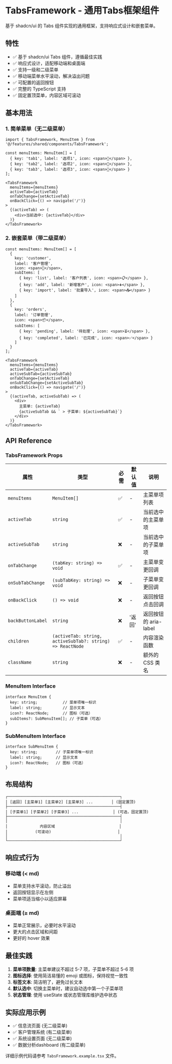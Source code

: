 # TabsFramework - 通用Tabs框架组件

基于 shadcn/ui 的 Tabs 组件实现的通用框架，支持响应式设计和嵌套菜单。

## 特性

- ✅ 基于 shadcn/ui Tabs 组件，遵循最佳实践
- ✅ 响应式设计，适配移动端和桌面端  
- ✅ 支持一级和二级菜单
- ✅ 移动端菜单水平滚动，解决溢出问题
- ✅ 可配置的返回按钮
- ✅ 完整的 TypeScript 支持
- ✅ 固定置顶菜单，内容区域可滚动

## 基本用法

### 1. 简单菜单（无二级菜单）

```tsx
import { TabsFramework, MenuItem } from '@/features/shared/components/TabsFramework';

const menuItems: MenuItem[] = [
  { key: 'tab1', label: '选项1', icon: <span>📰</span> },
  { key: 'tab2', label: '选项2', icon: <span>👤</span> },
  { key: 'tab3', label: '选项3', icon: <span>📡</span> }
];

<TabsFramework
  menuItems={menuItems}
  activeTab={activeTab}
  onTabChange={setActiveTab}
  onBackClick={() => navigate('/')}
>
  {(activeTab) => (
    <div>当前选中: {activeTab}</div>
  )}
</TabsFramework>
```

### 2. 嵌套菜单（带二级菜单）

```tsx
const menuItems: MenuItem[] = [
  {
    key: 'customer',
    label: '客户管理',
    icon: <span>👤</span>,
    subItems: [
      { key: 'list', label: '客户列表', icon: <span>📋</span> },
      { key: 'add', label: '新增客户', icon: <span>➕</span> },
      { key: 'import', label: '批量导入', icon: <span>📥</span> }
    ]
  },
  {
    key: 'orders',
    label: '订单管理', 
    icon: <span>📦</span>,
    subItems: [
      { key: 'pending', label: '待处理', icon: <span>⏳</span> },
      { key: 'completed', label: '已完成', icon: <span>✅</span> }
    ]
  }
];

<TabsFramework
  menuItems={menuItems}
  activeTab={activeTab}
  activeSubTab={activeSubTab}
  onTabChange={setActiveTab}
  onSubTabChange={setActiveSubTab}
  onBackClick={() => navigate('/')}
>
  {(activeTab, activeSubTab) => (
    <div>
      主菜单: {activeTab}
      {activeSubTab && ` > 子菜单: ${activeSubTab}`}
    </div>
  )}
</TabsFramework>
```

## API Reference

### TabsFramework Props

| 属性 | 类型 | 必需 | 默认值 | 说明 |
|------|------|------|--------|------|
| `menuItems` | `MenuItem[]` | ✅ | - | 主菜单项列表 |
| `activeTab` | `string` | ✅ | - | 当前选中的主菜单项 |
| `activeSubTab` | `string` | ❌ | - | 当前选中的子菜单项 |
| `onTabChange` | `(tabKey: string) => void` | ✅ | - | 主菜单变更回调 |
| `onSubTabChange` | `(subTabKey: string) => void` | ❌ | - | 子菜单变更回调 |
| `onBackClick` | `() => void` | ❌ | - | 返回按钮点击回调 |
| `backButtonLabel` | `string` | ❌ | '返回' | 返回按钮的 aria-label |
| `children` | `(activeTab: string, activeSubTab?: string) => ReactNode` | ✅ | - | 内容渲染函数 |
| `className` | `string` | ❌ | - | 额外的 CSS 类名 |

### MenuItem Interface

```tsx
interface MenuItem {
  key: string;           // 菜单项唯一标识
  label: string;         // 显示文本
  icon?: ReactNode;      // 图标（可选）
  subItems?: SubMenuItem[]; // 子菜单（可选）
}
```

### SubMenuItem Interface

```tsx
interface SubMenuItem {
  key: string;        // 子菜单项唯一标识
  label: string;      // 显示文本  
  icon?: ReactNode;   // 图标（可选）
}
```

## 布局结构

```
┌─────────────────────────────────────────────────┐
│ [返回] [主菜单1] [主菜单2] [主菜单3] ...        │ (固定置顶)
├─────────────────────────────────────────────────┤  
│ [子菜单1] [子菜单2] [子菜单3] ...               │ (可选，固定置顶)
├─────────────────────────────────────────────────┤
│                                                 │
│              内容区域                            │
│            (可滚动)                             │
│                                                 │
└─────────────────────────────────────────────────┘
```

## 响应式行为

### 移动端 (< md)
- 菜单支持水平滚动，防止溢出
- 返回按钮显示在左侧
- 菜单项适当缩小以适应屏幕

### 桌面端 (≥ md)  
- 菜单正常展示，必要时水平滚动
- 更大的点击区域和间距
- 更好的 hover 效果

## 最佳实践

1. **菜单项数量**: 主菜单建议不超过 5-7 项，子菜单不超过 5-6 项
2. **图标选择**: 使用简洁易懂的 emoji 或图标，保持视觉一致性
3. **标签文本**: 简洁明了，避免过长文本
4. **默认选中**: 切换主菜单时，建议自动选中第一个子菜单项
5. **状态管理**: 使用 useState 或状态管理库维护选中状态

## 实际应用示例

- ✅ 信息流页面 (无二级菜单)
- ✅ 客户管理系统 (有二级菜单)  
- ✅ 系统设置页面 (无二级菜单)
- ✅ 数据分析dashboard (有二级菜单)

详细示例代码请参考 `TabsFramework.example.tsx` 文件。
